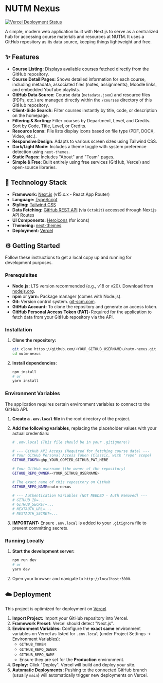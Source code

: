 # NUTM Nexus

[![Vercel Deployment Status](https://vercel.com/button)](https://vercel.com) 

A simple, modern web application built with Next.js to serve as a centralized hub for accessing course materials and resources at NUTM. It uses a GitHub repository as its data source, keeping things lightweight and free.

<!-- ![NUTM Nexus Screenshot](link/to/your/screenshot.png) -->
<!-- **TODO:** Add a screenshot of the application homepage here! -->

## ✨ Features

*   **Course Listing:** Displays available courses fetched directly from the GitHub repository.
*   **Course Detail Pages:** Shows detailed information for each course, including metadata, associated files (notes, assignments), Moodle links, and embedded YouTube playlists.
*   **GitHub Data Source:** Course data (`metadata.json`) and resource files (PDFs, etc.) are managed directly within the `/courses` directory of this GitHub repository.
*   **Client-Side Search:** Filter courses instantly by title, code, or description on the homepage.
*   **Filtering & Sorting:** Filter courses by Department, Level, and Credits. Sort by Code, Title, Level, or Credits.
*   **Resource Icons:** File lists display icons based on file type (PDF, DOCX, Video, etc.).
*   **Responsive Design:** Adapts to various screen sizes using Tailwind CSS.
*   **Dark/Light Mode:** Includes a theme toggle with system preference detection using `next-themes`.
*   **Static Pages:** Includes "About" and "Team" pages.
*   **Simple & Free:** Built entirely using free services (GitHub, Vercel) and open-source libraries.

## 🚀 Technology Stack

*   **Framework:** [Next.js](https://nextjs.org/) (v15.x.x - React App Router)
*   **Language:** [TypeScript](https://www.typescriptlang.org/)
*   **Styling:** [Tailwind CSS](https://tailwindcss.com/)
*   **Data Fetching:** [GitHub REST API](https://docs.github.com/en/rest) (via `Octokit`) accessed through Next.js API Routes
*   **UI Components:** [Heroicons](https://heroicons.com/) (for icons)
*   **Themeing:** [next-themes](https://github.com/pacocoursey/next-themes)
*   **Deployment:** [Vercel](https://vercel.com/)

## ⚙️ Getting Started

Follow these instructions to get a local copy up and running for development purposes.

### Prerequisites

*   **Node.js:** LTS version recommended (e.g., v18 or v20). Download from [nodejs.org](https://nodejs.org/).
*   **npm** or **yarn:** Package manager (comes with Node.js).
*   **Git:** Version control system. [git-scm.com](https://git-scm.com/).
*   **GitHub Account:** To clone the repository and generate an access token.
*   **GitHub Personal Access Token (PAT):** Required for the application to fetch data from your GitHub repository via the API.

### Installation

1.  **Clone the repository:**
    ```bash
    git clone https://github.com/<YOUR_GITHUB_USERNAME>/nutm-nexus.git
    cd nutm-nexus
    ```
2.  **Install dependencies:**
    ```bash
    npm install
    # or
    yarn install
    ```

### Environment Variables

The application requires certain environment variables to connect to the GitHub API.

1.  **Create a `.env.local` file** in the root directory of the project.
2.  **Add the following variables**, replacing the placeholder values with your actual credentials:

    ```bash
    # .env.local (This file should be in your .gitignore!)

    # --- GitHub API Access (Required for fetching course data) ---
    # Your GitHub Personal Access Token (Classic, with 'repo' scope)
    GITHUB_TOKEN=ghp_YOUR_COPIED_GITHUB_PAT_HERE

    # Your GitHub username (the owner of the repository)
    GITHUB_REPO_OWNER=<YOUR_GITHUB_USERNAME>

    # The exact name of this repository on GitHub
    GITHUB_REPO_NAME=nutm-nexus

    # --- Authentication Variables (NOT NEEDED - Auth Removed) ---
    # GITHUB_ID=...
    # GITHUB_SECRET=...
    # NEXTAUTH_URL=...
    # NEXTAUTH_SECRET=...
    ```
3.  **IMPORTANT:** Ensure `.env.local` is added to your `.gitignore` file to prevent committing secrets.

### Running Locally

1.  **Start the development server:**
    ```bash
    npm run dev
    # or
    yarn dev
    ```
2.  Open your browser and navigate to `http://localhost:3000`.

## ☁️ Deployment

This project is optimized for deployment on [Vercel](https://vercel.com/).

1.  **Import Project:** Import your GitHub repository into Vercel.
2.  **Framework Preset:** Vercel should detect "Next.js".
3.  **Environment Variables:** Configure the **exact same** environment variables on Vercel as listed for `.env.local` (under Project Settings -> Environment Variables):
    *   `GITHUB_TOKEN`
    *   `GITHUB_REPO_OWNER`
    *   `GITHUB_REPO_NAME`
    *   Ensure they are set for the **Production** environment.
4.  **Deploy:** Click "Deploy". Vercel will build and deploy your site.
5.  **Automatic Deployments:** Pushing to the connected GitHub branch (usually `main`) will automatically trigger new deployments on Vercel.
